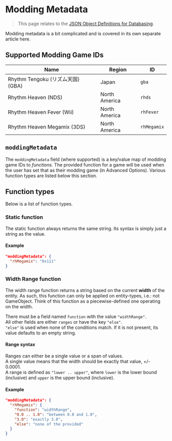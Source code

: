 # Modding Metadata

>This page relates to the [JSON Object Definitions for Databasing](JSON-object-definitions.md).

Modding metadata is a bit complicated and is covered in its own separate article here.

## Supported Modding Game IDs

| Name | Region | ID |
|---|---|---|
| Rhythm Tengoku (リズム天国) (GBA) | Japan | `gba` |
| Rhythm Heaven (NDS) | North America | `rhds` |
| Rhythm Heaven Fever (Wii) | North America | `rhFever` |
| Rhythm Heaven Megamix (3DS) | North America | `rhMegamix` |

## `moddingMetadata`
The `moddingMetadata` field (where supported) is a key/value map of
modding game IDs to *functions*. The provided function for a game will be used when
the user has set that as their modding game (in Advanced Options).
Various function types are listed below this section.

## Function types
Below is a list of function types.

### Static function

The static function always returns the same string. Its syntax is
simply just a string as the value.

#### Example
```json
"moddingMetadata": {
  "rhMegamix": "0x111"
}
```

### Width Range function

The width range function returns a string based on the current **width** of the entity.
As such, this function can only be applied on entity-types, i.e.: not GameObject.
Think of this function as a piecewise-defined one operating on the width.

There must be a field named `function` with the value `"widthRange"`.<br>
All other fields are either `ranges` or have the key `"else"`.<br>
`"else"` is used when none of the conditions match.
If it is not present, its value defaults to an empty string.

#### Range syntax
Ranges can either be a single value or a span of values.<br>
A single value means that the width should be exactly that value, +/- 0.0001.<br>
A range is defined as `"lower .. upper"`, where `lower` is the lower bound (inclusive)
and `upper` is the upper bound (inclusive).

#### Example
```json
"moddingMetadata": {
  "rhMegamix": {
    "function": "widthRange",
    "0.0 .. 1.0": "between 0.0 and 1.0",
    "3.0": "exactly 3.0",
    "else": "none of the provided"
  }
}
```